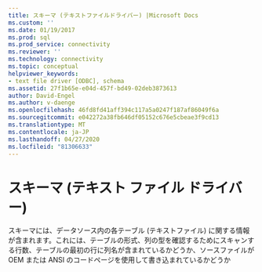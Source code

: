 ```yaml
---
title: スキーマ (テキストファイルドライバー) |Microsoft Docs
ms.custom: ''
ms.date: 01/19/2017
ms.prod: sql
ms.prod_service: connectivity
ms.reviewer: ''
ms.technology: connectivity
ms.topic: conceptual
helpviewer_keywords:
- text file driver [ODBC], schema
ms.assetid: 27f1b65e-e04d-457f-bd49-02deb3873613
author: David-Engel
ms.author: v-daenge
ms.openlocfilehash: 46fd8fd41aff394c117a5a0247f187af86049f6a
ms.sourcegitcommit: e042272a38fb646df05152c676e5cbeae3f9cd13
ms.translationtype: MT
ms.contentlocale: ja-JP
ms.lasthandoff: 04/27/2020
ms.locfileid: "81306633"
---
```

# <a name="schema-text-file-driver"></a>スキーマ (テキスト ファイル ドライバー)
スキーマには、データソース内の各テーブル (テキストファイル) に関する情報が含まれます。これには、テーブルの形式、列の型を確認するためにスキャンする行数、テーブルの最初の行に列名が含まれているかどうか、ソースファイルが OEM または ANSI のコードページを使用して書き込まれているかどうか
